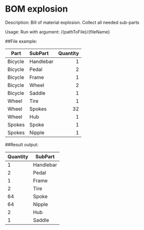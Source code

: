 BOM explosion
===========

Description: Bill of material explosion. Collect all needed sub-parts

Usage: Run with argument: /{pathToFile}/{fileName}

##File example:

| Part      | SubPart  |Quantity|
|-----------|:---------| ------:|
|Bicycle    |Handlebar |       1|
|Bicycle    |Pedal     |       2|
|Bicycle    |Frame     |       1|
|Bicycle    |Wheel     |       2|
|Bicycle    |Saddle    |       1|
|Wheel      |Tire      |       1|
|Wheel      |Spokes    |      32|
|Wheel      |Hub       |       1|
|Spokes     |Spoke     |       1|
|Spokes     |Nipple    |       1|

##Result output:

|Quantity|SubPart|
|------|-----------|
|     1| Handlebar |
|     2| Pedal     |
|     1| Frame     |
|     2| Tire      |
|    64| Spoke     |
|    64| Nipple    |
|     2| Hub       |
|     1| Saddle    |